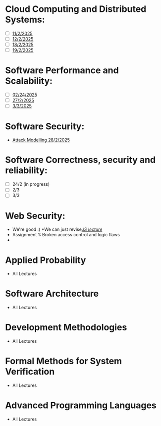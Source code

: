 # Cloud Computing and Distributed Systems:
- [ ] [11/2/2025](https://unive.cloud.panopto.eu/Panopto/Pages/Viewer.aspx?id=0e434dc2-9960-41a8-ad95-b28100d5ce03)
- [ ] [12/2/2025](https://unive.cloud.panopto.eu/Panopto/Pages/Viewer.aspx?id=bf525c54-4448-4df8-8b2e-b28200f3098e)
- [ ] [18/2/2025](https://unive.cloud.panopto.eu/Panopto/Pages/Viewer.aspx?id=00b469c1-f35c-4991-9a23-b28800d62ac3)
- [ ] [19/2/2025](https://unive.cloud.panopto.eu/Panopto/Pages/Viewer.aspx?id=13c78707-4750-4042-9d7d-b28900f2fcdc)

# Software Performance and Scalability:
- [ ] [02/24/2025](https://unive.cloud.panopto.eu/Panopto/Pages/Viewer.aspx?id=fb8eb590-654c-402b-ad61-b28e009b4aee)
- [ ] [27/2/2025](https://unive.cloud.panopto.eu/Panopto/Pages/Viewer.aspx?id=3623e007-7b81-478e-8c10-b291009f3269)
- [ ] [3/3/2025](https://unive.cloud.panopto.eu/Panopto/Pages/Viewer.aspx?id=84bd08ed-7fd6-4a3c-b71c-b295009e38c0)
# Software Security:
- [Attack Modelling 28/2/2025](https://unive.cloud.panopto.eu/Panopto/Pages/Viewer.aspx?id=dcb8f895-dd57-47fb-ab00-b29200bcc8e5)

# Software Correctness, security and reliability:
- [ ] 24/2 (in progress)
- [ ] 2/3
- [ ] 3/3
# Web Security:
-  We're good :) *We can just revise[*JS lecture*](obsidian://open?vault=University&file=Semester%202%2FWeb%20Security%2FLectures%2FLecture%202%20(HTML%2C%20JS%20%26%20Web%20Attacks)) 
-  Assignment 1: Broken access control and logic flaws 
- 


# Applied Probability
- All Lectures

# Software Architecture
- All Lectures

# Development Methodologies
- All Lectures

# Formal Methods for System Verification
- All Lectures

# Advanced Programming Languages
- All Lectures